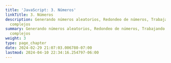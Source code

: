 ```yaml
---
title: 'JavaScript: 3. Números'
linkTitle: 3. Números
description: Generando números aleatorios, Redondeo de números, Trabajando con números
  complejos
summary: Generando números aleatorios, Redondeo de números, Trabajando con números
  complejos
weight: 3
type: page_chapter
date: 2024-02-29 21:07:03.006780-07:00
lastmod: 2024-04-10 22:34:16.254797-06:00
---
```

